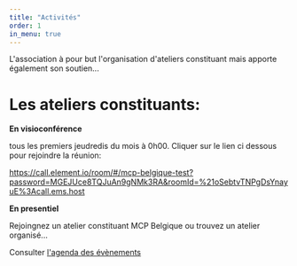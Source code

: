 ```yaml
---
title: "Activités"
order: 1
in_menu: true
---
```

L'association à pour but l'organisation d'ateliers constituant mais apporte également son soutien...

# Les ateliers constituants:

**En visioconférence**

tous les premiers jeudredis du mois à 0h00.
Cliquer sur le lien ci dessous pour rejoindre la réunion:

https://call.element.io/room/#/mcp-belgique-test?password=MGEJUce8TQJuAn9gNMk3RA&roomId=%21oSebtvTNPgDsYnayuE%3Acall.ems.host

**En presentiel**

Rejoingnez un atelier constituant MCP Belgique ou trouvez un atelier organisé...

Consulter [l'agenda des évènements](https://agenda.collectifs.net/@tacticasbl/events) 